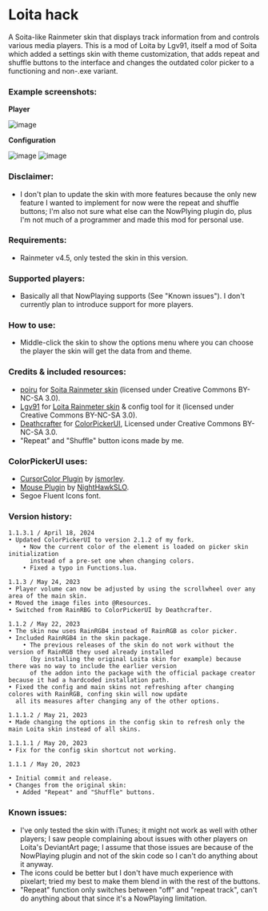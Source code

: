 # Loita hack
A Soita-like Rainmeter skin that displays track information from and controls various media players. This is a mod of Loita by Lgv91, itself a mod of Soita which added a settings skin with theme customization, that adds repeat and shuffle buttons to the interface and changes the outdated color picker to a functioning and non-.exe variant.

### Example screenshots:

**Player**

![image](https://github.com/undeadwanderer/loita-hack/assets/51511863/7e8a8e4c-314c-4466-bbfd-58986d111bad)

**Configuration**

![image](https://github.com/undeadwanderer/loita-hack/assets/51511863/2018d7b9-cc70-40dd-90fa-ee9151c6ac67)
 ![image](https://github.com/undeadwanderer/loita-hack/assets/51511863/95ce05c3-8820-47f3-9afd-a730473faef7)


### Disclaimer: 
* I don't plan to update the skin with more features because the only new feature I wanted to implement for now were the repeat and shuffle buttons; I'm also not sure what else can the NowPlying plugin do, plus I'm not much of a programmer and made this mod for personal use.

### Requirements:
* Rainmeter v4.5, only tested the skin in this version.

### Supported players:
* Basically all that NowPlaying supports (See "Known issues"). I don't currently plan to introduce support for more players.

### How to use:
* Middle-click the skin to show the options menu where you can choose the player the skin will get the data from and theme.

### Credits & included resources:
* [poiru](https://www.deviantart.com/poiru) for [Soita Rainmeter skin](https://www.deviantart.com/poiru/art/Soita-for-Rainmeter-209864541) (licensed under Creative Commons BY-NC-SA 3.0).
* [Lgv91](https://www.deviantart.com/lgv91) for [Loita Rainmeter skin](https://www.deviantart.com/lgv91/art/Loita-265348874) & config tool for it (licensed under Creative Commons BY-NC-SA 3.0).
* [Deathcrafter](https://github.com/deathcrafter) for [ColorPickerUI](https://github.com/deathcrafter/ColorPickerUI), Licensed under Creative Commons BY-NC-SA 3.0.
* "Repeat" and "Shuffle" button icons made by me.

### ColorPickerUI uses:
* [CursorColor Plugin](https://forum.rainmeter.net/viewtopic.php?t=23375) by [jsmorley](https://www.rainmeter.net/).
* [Mouse Plugin](https://github.com/NighthawkSLO/Mouse.dll) by [NightHawkSLO](https://github.com/NighthawkSLO).
* Segoe Fluent Icons font.

### Version history:

```
1.1.3.1 / April 18, 2024
• Updated ColorPickerUI to version 2.1.2 of my fork.
    • Now the current color of the element is loaded on picker skin initialization
      instead of a pre-set one when changing colors.
    • Fixed a typo in Functions.lua.

1.1.3 / May 24, 2023
• Player volume can now be adjusted by using the scrollwheel over any area of the main skin.
• Moved the image files into @Resources.
• Switched from RainRBG to ColorPickerUI by Deathcrafter.

1.1.2 / May 22, 2023
• The skin now uses RainRGB4 instead of RainRGB as color picker.
• Included RainRGB4 in the skin package.
    • The previous releases of the skin do not work without the version of RainRGB they used already installed
      (by installing the original Loita skin for example) because there was no way to include the earlier version
      of the addon into the package with the official package creator because it had a hardcoded installation path.
• Fixed the config and main skins not refreshing after changing colores with RainRGB, confing skin will now update
  all its measures after changing any of the other options.

1.1.1.2 / May 21, 2023
• Made changing the options in the config skin to refresh only the main Loita skin instead of all skins.

1.1.1.1 / May 20, 2023
• Fix for the config skin shortcut not working.

1.1.1 / May 20, 2023

• Initial commit and release.
• Changes from the original skin:
  • Added "Repeat" and "Shuffle" buttons.
```

### Known issues: 
* I've only tested the skin with iTunes; it might not work as well with other players; I saw people complaining about issues with other players on Loita's DeviantArt page; I assume that those issues are because of the NowPlaying plugin and not of the skin code so I can't do anything about it anyway.
* The icons could be better but I don't have much experience with pixelart; tried my best to make them blend in with the rest of the buttons.
* "Repeat" function only switches between "off" and "repeat track", can't do anything about that since it's a NowPlaying limitation.
